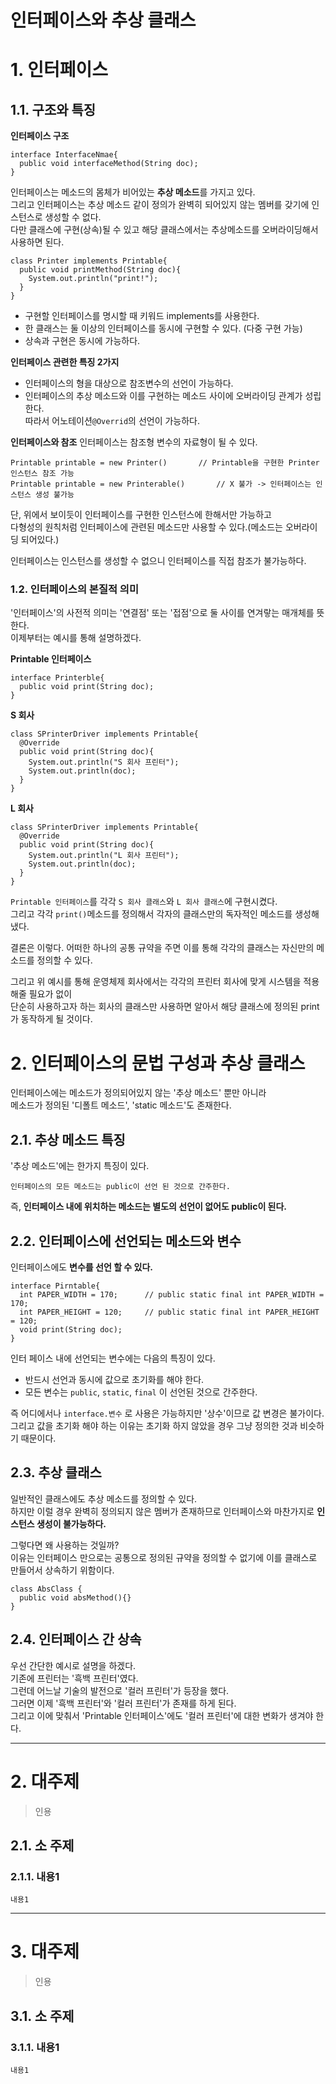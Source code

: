 인터페이스와 추상 클래스
=======================
# 1. 인터페이스
## 1.1. 구조와 특징
  
**인터페이스 구조**
```
interface InterfaceNmae{
  public void interfaceMethod(String doc);
}
```
인터페이스는 메소드의 몸체가 비어있는 **추상 메소드**를 가지고 있다.  
그리고 인터페이스는 추상 메소드 같이 정의가 완벽히 되어있지 않는 멤버를 갖기에 인스턴스로 생성할 수 없다.  
다만 클래스에 구현(상속)될 수 있고 해당 클래스에서는 추상메소드를 오버라이딩해서 사용하면 된다.    

```
class Printer implements Printable{
  public void printMethod(String doc){
    System.out.println("print!");
  }
}
```
  
* 구현할 인터페이스를 명시할 때 키워드 implements를 사용한다.    
* 한 클래스는 둘 이상의 인터페이스를 동시에 구현할 수 있다. (다중 구현 가능)    
* 상속과 구현은 동시에 가능하다.    
  
**인터페이스 관련한 특징 2가지**  
  
* 인터페이스의 형을 대상으로 참조변수의 선언이 가능하다.
* 인터페이스의 추상 메소드와 이를 구현하는 메소드 사이에 오버라이딩 관계가 성립한다.     
따라서 어노테이션```@Overrid```의 선언이 가능하다.    
   
**인터페이스와 참조**
인터페이스는 참조형 변수의 자료형이 될 수 있다.  
``` 
Printable printable = new Printer()       // Printable을 구현한 Printer 인스턴스 참조 가능
Printable printable = new Printerable()       // X 불가 -> 인터페이스는 인스턴스 생성 불가능
```
단, 위에서 보이듯이 인터페이스를 구현한 인스턴스에 한해서만 가능하고    
다형성의 원칙처럼 인터페이스에 관련된 메소드만 사용할 수 있다.(메소드는 오버라이딩 되어있다.)   
  
인터페이스는 인스턴스를 생성할 수 없으니 인터페이스를 직접 참조가 불가능하다.     

### 1.2. 인터페이스의 본질적 의미
'인터페이스'의 사전적 의미는 '연결점' 또는 '접점'으로 둘 사이를 연겨랗는 매개체를 뜻한다.  
이제부터는 예시를 통해 설명하겠다.   
  
**Printable 인터페이스**
```
interface Printerble{
  public void print(String doc);
}
```
**S 회사**
```
class SPrinterDriver implements Printable{
  @Override
  public void print(String doc){
    System.out.println("S 회사 프린터");
    System.out.println(doc);
  }
}
```
**L 회사**
```
class SPrinterDriver implements Printable{
  @Override
  public void print(String doc){
    System.out.println("L 회사 프린터");
    System.out.println(doc);
  }
}
```
```Printable 인터페이스```를 각각 ```S 회사 클래스```와 ```L 회사 클래스```에 구현시켰다.   
그리고 각각 ```print()```메소드를 정의해서 각자의 클래스만의 독자적인 메소드를 생성해냈다.  
  
결론은 이렇다. 어떠한 하나의 공통 규약을 주면 이를 통해 각각의 클래스는 자신만의 메소드를 정의할 수 있다.  
  
그리고 위 예시를 통해 운영체제 회사에서는 각각의 프린터 회사에 맞게 시스템을 적용해줄 필요가 없이  
단순히 사용하고자 하는 회사의 클래스만 사용하면 알아서 해당 클래스에 정의된 print가 동작하게 될 것이다.   

# 2. 인터페이스의 문법 구성과 추상 클래스
인터페이스에는 메소드가 정의되어있지 않는 '추상 메소드' 뿐만 아니라     
메소드가 정의된 '디폴트 메소드', 'static 메소드'도 존재한다.     
    
## 2.1. 추상 메소드 특징   
'추상 메소드'에는 한가지 특징이 있다.     
```   
인터페이스의 모든 메소드는 public이 선언 된 것으로 간주한다.  
```
즉, **인터페이스 내에 위치하는 메소드는 별도의 선언이 없어도 public이 된다.**       
       
## 2.2. 인터페이스에 선언되는 메소드와 변수  
인터페이스에도 **변수를 선언 할 수 있다.**  
```
interface Pirntable{
  int PAPER_WIDTH = 170;      // public static final int PAPER_WIDTH = 170;
  int PAPER_HEIGHT = 120;     // public static final int PAPER_HEIGHT = 120;
  void print(String doc);
}
```
인터 페이스 내에 선언되는 변수에는 다음의 특징이 있다.     
      
* 반드시 선언과 동시에 값으로 초기화를 해야 한다.       
* 모든 변수는 ```public```, ```static```, ```final``` 이 선언된 것으로 간주한다.      
     
즉 어디에서나 ```interface.변수``` 로 사용은 가능하지만 '상수'이므로 값 변경은 불가이다.      
그리고 값을 초기화 해야 하는 이유는 초기화 하지 않았을 경우 그냥 정의한 것과 비슷하기 때문이다.      
  
## 2.3. 추상 클래스
일반적인 클래스에도 추상 메소드를 정의할 수 있다.       
하지만 이럴 경우 완벽히 정의되지 않은 멤버가 존재하므로 인터페이스와 마찬가지로 **인스턴스 생성이 불가능하다.**    
     
그렇다면 왜 사용하는 것일까?     
이유는 인터페이스 만으로는 공통으로 정의된 규약을 정의할 수 없기에 이를 클래스로 만들어서 상속하기 위함이다.    
```
class AbsClass {
  public void absMethod(){}
}
```

## 2.4. 인터페이스 간 상속
우선 간단한 예시로 설명을 하겠다.  
기존에 프린터는 '흑백 프린터'였다.  
그런데 어느날 기술의 발전으로 '컬러 프린터'가 등장을 했다.  
그러면 이제 '흑백 프린터'와 '컬러 프린터'가 존재를 하게 된다.  
그리고 이에 맞춰서 'Printable 인터페이스'에도 '컬러 프린터'에 대한 변화가 생겨야 한다.  


***
# 2. 대주제
> 인용
## 2.1. 소 주제
### 2.1.1. 내용1
```
내용1
```   

***
# 3. 대주제
> 인용
## 3.1. 소 주제
### 3.1.1. 내용1
```
내용1
```
